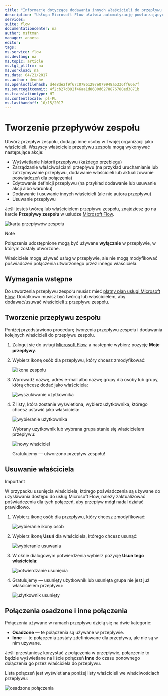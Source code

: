 ```yaml
---
title: "Informacje dotyczące dodawania innych właścicieli do przepływu i tworzenia przepływów zespołu | Microsoft Docs"
description: "Usługa Microsoft Flow ułatwia automatyzację powtarzających się zadań. Użytkowników lub grupy możesz dodawać jako właścicieli oraz wspólnie projektować przepływy i zarządzać nimi."
services: 
suite: flow
documentationcenter: na
author: msftman
manager: anneta
editor: 
tags: 
ms.service: flow
ms.devlang: na
ms.topic: article
ms.tgt_pltfrm: na
ms.workload: na
ms.date: 04/21/2017
ms.author: deonhe
ms.openlocfilehash: d4e8de2f9f67c07861297e079948a5336ff66e7f
ms.sourcegitcommit: 4f2cb27d392f46aa1d8680d6278876780ed3871b
ms.translationtype: HT
ms.contentlocale: pl-PL
ms.lasthandoff: 10/15/2017
---
```

# <a name="create-team-flows"></a>Tworzenie przepływów zespołu
Utwórz przepływ zespołu, dodając inne osoby w Twojej organizacji jako właścicieli. Wszyscy właściciele przepływu zespołu mogą wykonywać następujące akcje:

* Wyświetlanie historii przepływu (każdego przebiegu)
* Zarządzanie właściwościami przepływu (na przykład uruchamianie lub zatrzymywanie przepływu, dodawanie właścicieli lub aktualizowanie poświadczeń dla połączenia)
* Edytowanie definicji przepływu (na przykład dodawanie lub usuwanie akcji albo warunku)
* Dodawanie i usuwanie innych właścicieli (ale nie autora przepływu)
* Usuwanie przepływu

Jeśli jesteś twórcą lub właścicielem przepływu zespołu, znajdziesz go na karcie **Przepływy zespołu** w usłudze [Microsoft Flow](https://flow.microsoft.com).

![karta przepływów zespołu](./media/create-team-flows/addowner5.png)

> [!NOTE]
> Połączenia udostępnione mogą być używane **wyłącznie** w przepływie, w którym zostały utworzone.
> 
> 

Właściciele mogą używać usług w przepływie, ale nie mogą modyfikować poświadczeń połączenia utworzonego przez innego właściciela.

## <a name="prerequisites"></a>Wymagania wstępne
Do utworzenia przepływu zespołu musisz mieć [płatny plan usługi Microsoft Flow](https://flow.microsoft.com/pricing/). Dodatkowo musisz być twórcą lub właścicielem, aby dodawać/usuwać właścicieli z przepływu zespołu.

## <a name="create-a-team-flow"></a>Tworzenie przepływu zespołu
Poniżej przedstawiono procedurę tworzenia przepływu zespołu i dodawania kolejnych właścicieli do przepływu zespołu.

1. Zaloguj się do usługi [Microsoft Flow](https://flow.microsoft.com), a następnie wybierz pozycję **Moje przepływy**.
2. Wybierz ikonę osób dla przepływu, który chcesz zmodyfikować:
   
    ![ikona zespołu](./media/create-team-flows/addowner1.png)
3. Wprowadź nazwę, adres e-mail albo nazwę grupy dla osoby lub grupy, którą chcesz dodać jako właściciela:
   
    ![wyszukiwanie użytkownika](./media/create-team-flows/addowner2.png)
4. Z listy, która zostanie wyświetlona, wybierz użytkownika, którego chcesz ustawić jako właściciela:
   
    ![wybieranie użytkownika](./media/create-team-flows/addowner3.png)
   
     Wybrany użytkownik lub wybrana grupa stanie się właścicielem przepływu:
   
    ![nowy właściciel](./media/create-team-flows/addowner4.png)
   
     Gratulujemy &mdash; utworzono przepływ zespołu!

## <a name="remove-an-owner"></a>Usuwanie właściciela
> [!IMPORTANT]
> W przypadku usunięcia właściciela, którego poświadczenia są używane do uzyskiwania dostępu do usług Microsoft Flow, należy zaktualizować poświadczenia dla tych połączeń, aby przepływ mógł nadal działać prawidłowo.
> 
> 

1. Wybierz ikonę osób dla przepływu, który chcesz zmodyfikować:
   
    ![wybieranie ikony osób](./media/create-team-flows/removeowner1.png)
2. Wybierz ikonę **Usuń** dla właściciela, którego chcesz usunąć:
   
    ![wybieranie usuwania](./media/create-team-flows/removeowner2.png)
3. W oknie dialogowym potwierdzenia wybierz pozycję **Usuń tego właściciela**:
   
    ![potwierdzanie usunięcia](./media/create-team-flows/removeowner3.png)
4. Gratulujemy &mdash; usunięty użytkownik lub usunięta grupa nie jest już właścicielem przepływu:
   
    ![użytkownik usunięty](./media/create-team-flows/removeowner4.png)

## <a name="embedded-and-other-connections"></a>Połączenia osadzone i inne połączenia
Połączenia używane w ramach przepływu dzielą się na dwie kategorie:

* **Osadzone** &mdash; te połączenia są używane w przepływie.
* **Inne** &mdash; te połączenia zostały zdefiniowane dla przepływu, ale nie są w nim używane.

Jeśli przestaniesz korzystać z połączenia w przepływie, połączenie to będzie wyświetlane na liście połączeń **Inne** do czasu ponownego dołączenia go przez właściciela do przepływu.

Lista połączeń jest wyświetlana poniżej listy właścicieli we właściwościach przepływu:

![osadzone połączenia](./media/create-team-flows/embeddedconnections.png)

